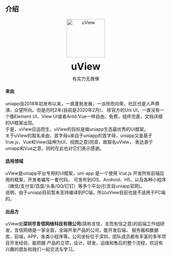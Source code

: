 ## 介绍

<demo-model url="https://youzan.github.io/vant/mobile.html?hide_nav=1&weapp=1#/zh-CN/swipe-cell"></demo-model>

<div class="intro-logo">
	<img class="logo" src="/logo.png" alt="uView" />
	<h3>uView</h3>
	<p class="slogan">有实力无畏惧</p>
</div>

#### 来由

uniapp自2018年初发布以来，一直蓬勃发展，一派欣欣向荣，社区也是人声鼎沸，众望所向。但是历时2年(目前是2020年2月)，
除官方的Uni UI，一直没有一个像Element UI、View UI或者Antd-Vue一样自由、免费，组件完善，文档详细的UI框架出现。  
于是，uView应运而生，uView的目标是做uniapp生态最优秀的UI框架。  
关于uView的取名来由，首字母u来自于uniapp的首字母，uniapp又是基于Vue.js，Vue和View(延伸为UI、视图之意)同音，故取名uView，
表达源于uniapp和Vue之意，同时在此也对它们表示感谢。


#### 适用领域

uView是uniapp平台专用的UI框架，uni-app 是一个使用 Vue.js 开发所有前端应用的框架，开发者编写一套代码，
可发布到iOS、Android、H5、以及各种小程序（微信/支付宝/百度/头条/QQ/钉钉）等多个平台(引言自uniapp官网)。  
说明，由于uniapp目前暂未支持编译到PC端，所以uView目前也是不适用于PC端的。


#### 出品方

uView由**深圳市言信网络科技有限公司**(简称言信，言而有信之意)的前端工作组研发，言信网络是一家全面，全端开发产品的公司，能开发后端，
服务器和数据库，前端，APP，各类小程序等。公司坐标位于深圳，团队成员都有丰富的多年项目开发经验，能把握
产品的立项，设计，研发，运维和售后的整个流程，欢迎有兴趣的朋友和我们一起交流与学习。


<style>
.intro-logo {
	text-align: center;
}

.intro-logo .logo {
	width: 120px;
}

.intro-logo h3 {
	font-size: 30px;
	font-weight: bold;
	margin-top: 10px;
	margin-bottom: 0;
}

.intro-logo .slogan {
	margin-top: 10px!important;
}
</style>